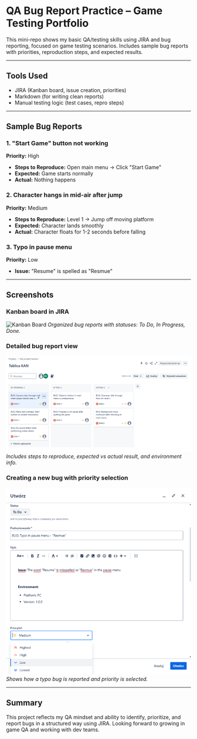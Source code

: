 #  QA Bug Report Practice – Game Testing Portfolio

This mini-repo shows my basic QA/testing skills using JIRA and bug reporting, focused on game testing scenarios.
Includes sample bug reports with priorities, reproduction steps, and expected results.

---

##  Tools Used

- JIRA (Kanban board, issue creation, priorities)
- Markdown (for writing clean reports)
- Manual testing logic (test cases, repro steps)

---

## Sample Bug Reports

### 1.  "Start Game" button not working
**Priority:** High
- **Steps to Reproduce:** Open main menu → Click "Start Game"
- **Expected:** Game starts normally
- **Actual:** Nothing happens

### 2.  Character hangs in mid-air after jump
**Priority:** Medium
- **Steps to Reproduce:** Level 1 → Jump off moving platform
- **Expected:** Character lands smoothly
- **Actual:** Character floats for 1-2 seconds before falling

### 3.  Typo in pause menu
**Priority:** Low
- **Issue:** "Resume" is spelled as "Resmue"

---

##  Screenshots

###  Kanban board in JIRA
![Kanban Board](screenshots/kanban-overview.png)
*Organized bug reports with statuses: To Do, In Progress, Done.*

###  Detailed bug report view
![Bug Detail](screenshots/bug-camera-clips.png)
*Includes steps to reproduce, expected vs actual result, and environment info.*

###  Creating a new bug with priority selection
![Bug Form](screenshots/typo-bug-priority.png)
*Shows how a typo bug is reported and priority is selected.*

---

##  Summary

This project reflects my QA mindset and ability to identify, prioritize, and report bugs in a structured way using JIRA.
Looking forward to growing in game QA and working with dev teams.
